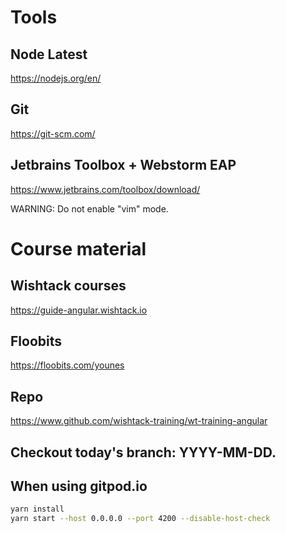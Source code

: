 # Tools

## Node Latest
https://nodejs.org/en/

## Git
https://git-scm.com/

## Jetbrains Toolbox + Webstorm EAP
https://www.jetbrains.com/toolbox/download/

WARNING: Do not enable "vim" mode.

# Course material

## Wishtack courses
https://guide-angular.wishtack.io

## Floobits
https://floobits.com/younes

## Repo
https://www.github.com/wishtack-training/wt-training-angular

## Checkout today's branch: YYYY-MM-DD.

## When using gitpod.io

```sh
yarn install
yarn start --host 0.0.0.0 --port 4200 --disable-host-check
```
